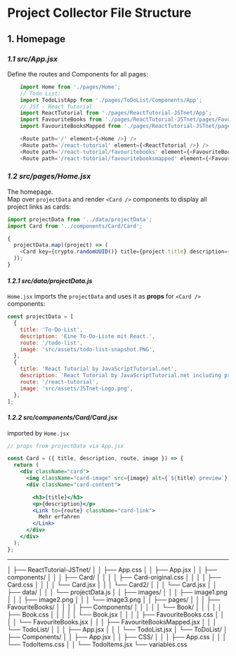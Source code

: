 # Project Collector File Structure

## 1. Homepage

### _1.1 src/**App.jsx**_

Define the routes and Components for all pages:

```js
    import Home from './pages/Home';
    // Todo List:
    import TodoListApp from './pages/ToDoList/Components/App';
    // JST - React Tutorial
    import ReactTutorial from './pages/ReactTutorial-JSTnet/App';
    import FavouriteBooks from './pages/ReactTutorial-JSTnet/pages/FavouriteBooks/FavouriteBooks';
    import FavouriteBooksMapped from './pages/ReactTutorial-JSTnet/pages/FavouriteBooks/FavouriteBooksMapped';

    <Route path='/' element={<Home />} />
    <Route path='/react-tutorial' element={<ReactTutorial />} />
    <Route path='/react-tutorial/favouritebooks' element={<FavouriteBooks />} />
    <Route path='/react-tutorial/favouritebooksmapped' element={<FavouriteBooksMapped />} />
```

### _1.2 src/pages/**Home.jsx**_

The homepage.  
Map over `projectData` and render `<Card />` components to display all project links as cards:

```js
import projectData from '../data/projectData';
import Card from '../components/Card/Card';

{
  projectData.map((project) => (
    <Card key={crypto.randomUUID()} title={project.title} description={project.description} route={project.route} image={project.image} />
  ));
}
```

#### _1.2.1 src/data/**projectData.js**_

`Home.jsx` imports the `projectData` and uses it as **props** for `<Card />` components:

```js
const projectData = [
  {
    title: 'To-Do-List',
    description: 'Eine To-Do-Liste mit React.',
    route: '/todo-list',
    image: 'src/assets/todo-list-snapshot.PNG',
  },
  {
    title: 'React Tutorial by JavaScriptTutorial.net',
    description: 'React Tutorial by JavaScriptTutorial.net including projects.',
    route: '/react-tutorial',
    image: 'src/assets/JSTnet-Logo.png',
  },
];
```

#### _1.2.2 src/components/Card/**Card.jsx**_

imported by `Home.jsx`

```jsx
// props from projectData via App.jsx

const Card = ({ title, description, route, image }) => {
  return (
    <div className="card">
      <img className="card-image" src={image} alt={`${title} preview`} />
      <div className="card-content">

        <h3>{title}</h3>
        <p>{description}</p>
        <Link to={route} className="card-link">
          Mehr erfahren
        </Link>
      </div>
    </div>
  );
};
```

---



│ ├── ReactTutorial-JSTnet/
│ │ ├── App.css
│ │ ├── App.jsx
│ │ ├── components/
│ │ │ ├── Card/
│ │ │ │ ├── Card-original.css
│ │ │ │ ├── Card.css
│ │ │ │ └── Card.jsx
│ │ │ └── Card2/
│ │ │ └── Card.jsx
│ │ ├── data/
│ │ │ └── projectData.js
│ │ ├── images/
│ │ │ ├── image1.png
│ │ │ ├── image2.png
│ │ │ └── image3.png
│ │ ├── pages/
│ │ │ ├── FavouriteBooks/
│ │ │ │ ├── Components/
│ │ │ │ │ └── Book/
│ │ │ │ │ ├── Book.css
│ │ │ │ │ └── Book.jsx
│ │ │ │ ├── FavouriteBooks.css
│ │ │ │ └── FavouriteBooks.jsx
│ │ │ ├── FavouriteBooksMapped.jsx
│ │ │ └── TodoList/
│ │ │ ├── App.jsx
│ │ │ └── TodoList.jsx
│ └── ToDoList/
│ ├── Components/
│ │ ├── App.jsx
│ │ ├── CSS/
│ │ │ ├── App.css
│ │ │ └── TodoItems.css
│ │ └── TodoItems.jsx
└── variables.css
